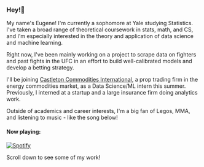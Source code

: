 ### Hey!👋

My name's Eugene! I'm currently a sophomore at Yale studying Statistics. I've taken a broad range of theoretical coursework in stats, math, and CS, and I'm especially interested in the theory and application of data science and machine learning.

Right now, I've been mainly working on a project to scrape data on fighters and past fights in the UFC in an effort to build well-calibrated models and develop a betting strategy.

I'll be joining [Castleton Commodities International](https://www.cci.com/), a prop trading firm in the energy commodities market, as a Data Science/ML intern this summer. Previously, I interned at a startup and a large insurance firm doing analytics work.

Outside of academics and career interests, I'm a big fan of Legos, MMA, and listening to music - like the song below!

<h4 align="left">Now playing:</h4>

[![Spotify](https://novatorem-i78zilzb2-ehan03.vercel.app/api/spotify)](https://open.spotify.com/user/9rhft5edluf3ddskc27y326k3)

Scroll down to see some of my work!
